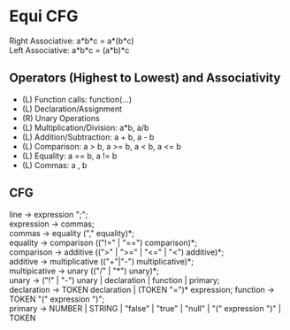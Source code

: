 # Equi CFG

Right Associative: a\*b\*c = a\*(b\*c)  
Left Associative: a\*b\*c = (a\*b)\*c  

## Operators (Highest to Lowest) and Associativity
 * (L) Function calls: function(...)
 * (L) Declaration/Assignment
 * (R) Unary Operations
 * (L) Multiplication/Division: a\*b, a/b
 * (L) Addition/Subtraction: a + b, a - b
 * (L) Comparison: a > b, a >= b, a < b, a <= b
 * (L) Equality: a == b, a != b
 * (L) Commas: a , b

## CFG
line -> expression ";";   
expression -> commas;  
commas -> equality ("," equality)\*;  
equality -> comparison (("!=" | "==") comparison)\*;  
comparison -> additive ((">" | ">=" | "<=" | "<") additive)\*;  
additive -> multiplicative (("+"|"-") multiplicative)\*;  
multipicative -> unary (("/" | "\*") unary)\*;  
unary -> ("!" | "-") unary | declaration | function | primary;  
declaration -> TOKEN declaration | (TOKEN "=")\* expression;
function -> TOKEN "(" expression ")";  
primary -> NUMBER | STRING | "false" | "true" | "null" | "(" expression ")" | TOKEN


